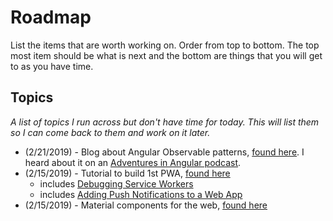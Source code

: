 # Roadmap

List the items that are worth working on. Order from top to bottom. The top most item should be what is next and the bottom are things that you will get to as you have time.

## Topics

*A list of topics I run across but don't have time for today. This will list them so I can come back to them and work on it later.*

- (2/21/2019) - Blog about Angular Observable patterns, [found here](https://blog.eyas.sh/2018/12/use-asyncpipe-when-possible/?ref=stackshare). I heard about it on an [Adventures in Angular podcast](https://devchat.tv/adv-in-angular/aia-225-data-and-page-content-refresh-patterns-in-angular-with-eyas-sharaiha/).
- (2/15/2019) - Tutorial to build 1st PWA, [found here](https://codelabs.developers.google.com/codelabs/your-first-pwapp/index.html)
  - includes [Debugging Service Workers](https://codelabs.developers.google.com/codelabs/debugging-service-workers/index.html#0)
  - includes [Adding Push Notifications to a Web App](https://codelabs.developers.google.com/codelabs/push-notifications/#0)
- (2/15/2019) - Material components for the web, [found here](https://codelabs.developers.google.com/codelabs/mdc-101-web/index.html?index=..%2F..index#0)